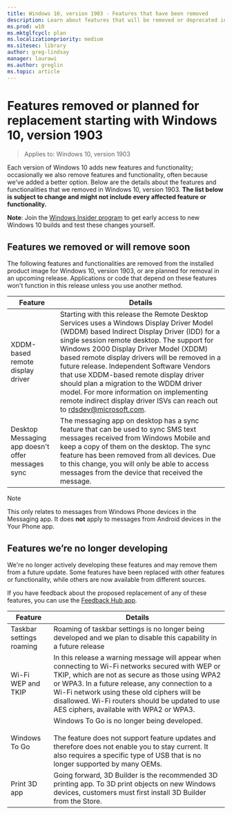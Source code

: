```yaml
---
title: Windows 10, version 1903 - Features that have been removed
description: Learn about features that will be removed or deprecated in Windows 10, version 1903, or a future release
ms.prod: w10
ms.mktglfcycl: plan
ms.localizationpriority: medium
ms.sitesec: library
author: greg-lindsay
manager: laurawi
ms.author: greglin
ms.topic: article
---
```

# Features removed or planned for replacement starting with Windows 10, version 1903

> Applies to: Windows 10, version 1903

Each version of Windows 10 adds new features and functionality; occasionally we also remove features and functionality, often because we've added a better option. Below are the details about the features and functionalities that we removed in Windows 10, version 1903. **The list below is subject to change and might not include every affected feature or functionality.** 

**Note**: Join the [Windows Insider program](https://insider.windows.com) to get early access to new Windows 10 builds and test these changes yourself.

## Features we removed or will remove soon

The following features and functionalities are removed from the installed product image for Windows 10, version 1903, or are planned for removal in an upcoming release. Applications or code that depend on these features won't function in this release unless you use another method.   


|                      Feature                      |                                                                                                                                                                                                                                                                                    Details                                                                                                                                                                                                                                                                                    |
|---------------------------------------------------|-------------------------------------------------------------------------------------------------------------------------------------------------------------------------------------------------------------------------------------------------------------------------------------------------------------------------------------------------------------------------------------------------------------------------------------------------------------------------------------------------------------------------------------------------------------------------------|
|         XDDM-based remote display driver          | Starting with this release the Remote Desktop Services uses a Windows Display Driver Model (WDDM) based Indirect Display Driver (IDD) for a single session remote desktop. The support for Windows 2000 Display Driver Model (XDDM) based remote display drivers will be removed in a future release. Independent Software Vendors that use XDDM-based remote display driver should plan a migration to the WDDM driver model. For more information on implementing remote indirect display driver ISVs can reach out to [rdsdev@microsoft.com](mailto:rdsdev@microsoft.com). |
| Desktop Messaging app doesn't offer messages sync |                                                                                                                          The messaging app on desktop has a sync feature that can be used to sync SMS text messages received from Windows Mobile and keep a copy of them on the desktop. The sync feature has been removed from all devices. Due to this change, you will only be able to access messages from the device that received the message. 

> [!NOTE] 
> This only relates to messages from Windows Phone devices in the Messaging app. It does **not** apply to messages from Android devices in the Your Phone app.

## Features we’re no longer developing

We're no longer actively developing these features and may remove them from a future update. Some features have been replaced with other features or functionality, while others are now available from different sources. 

If you have feedback about the proposed replacement of any of these features, you can use the [Feedback Hub app](https://support.microsoft.com/help/4021566/windows-10-send-feedback-to-microsoft-with-feedback-hub-app). 

|Feature    |Details|
|-----------|---------------------|
| Taskbar settings roaming| Roaming of taskbar settings is no longer being developed and we plan to disable this capability in a future release|
|Wi-Fi WEP and TKIP|In this release a warning message will appear when connecting to Wi-Fi networks secured with WEP or TKIP, which are not as secure as those using WPA2 or WPA3. In a future release, any connection to a Wi-Fi network using these old ciphers will be disallowed. Wi-Fi routers should be updated to use AES ciphers, available with WPA2 or WPA3. |
|Windows To Go|Windows To Go is no longer being developed. <br><br>The feature does not support feature updates and therefore does not enable you to stay current. It also requires a specific type of USB that is no longer supported by many OEMs.|
|Print 3D app|Going forward, 3D Builder is the recommended 3D printing app. To 3D print objects on new Windows devices, customers must first install 3D Builder from the Store.|

